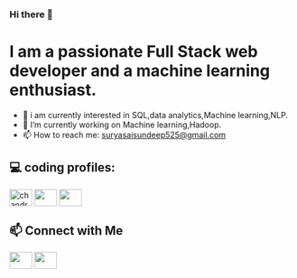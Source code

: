 ### Hi there 👋

# I am a passionate Full Stack web developer and a machine learning enthusiast.

<!--
**surya-525/surya-525** is a ✨ _special_ ✨ repository because its `README.md` (this file) appears on your GitHub profile.

Here are some ideas to get you started:
-->

- 👀 i am currently interested in SQL,data analytics,Machine learning,NLP. 
- 🔭 I’m currently working on Machine learning,Hadoop.
- 📫 How to reach me: suryasaisundeep525@gmail.com


<!--
- 🌱 I’m currently learning ...
- 👯 I’m looking to collaborate on ...
- 🤔 I’m looking for help with ...
- 💬 Ask me about ...
- 😄 Pronouns: ...
- ⚡ Fun fact: ...
-->


## 💻 coding profiles:
<a href="https://www.codechef.com/users/surya525" target="blank"><img align="center" src="https://img.icons8.com/?size=100&id=LnZMjt9rZC3d&format=png&color=000000" alt="chandrasekharv" height="30" width="40" /></a> 
  <a href="https://www.leetcode.com/suryasaisundeep525" target="blank"><img align="center" src="https://raw.githubusercontent.com/rahuldkjain/github-profile-readme-generator/master/src/images/icons/Social/leet-code.svg" alt="" height="30" width="40" /></a>  <a href="https://auth.geeksforgeeks.org/user/surya525" target="blank"><img align="center" src="https://raw.githubusercontent.com/rahuldkjain/github-profile-readme-generator/master/src/images/icons/Social/geeks-for-geeks.svg" alt="" height="30" width="40" /></a>  
## 📫 Connect with Me
<p align="left"  >  
<a href="https://linkedin.com/in/surya525" target="blank"><img align="center" src="https://raw.githubusercontent.com/rahuldkjain/github-profile-readme-generator/master/src/images/icons/Social/linked-in-alt.svg" alt="" height="30" width="40" /></a>   
<a href="https://discord.gg/surya525" target="blank"><img align="center" src="https://raw.githubusercontent.com/rahuldkjain/github-profile-readme-generator/master/src/images/icons/Social/discord.svg" alt="" height="30" width="40" /></a>  
</p>  

